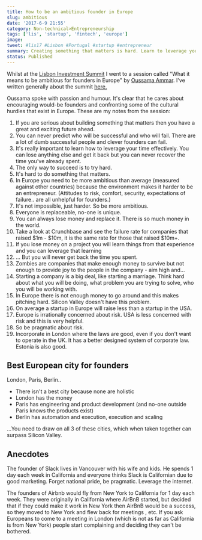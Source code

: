 ```yaml
---
title: How to be an ambitious founder in Europe
slug: ambitious
date: '2017-6-9 21:55'
category: Non-technical>Entrepreneurship
tags: ['lis', 'startup', 'fintech', 'europe']
image:
tweet: #lis17 #Lisbon #Portugal #startup #entrepreneur
summary: Creating something that matters is hard. Learn to leverage your time, you can never get it back. Being a successful founder is not impossible, it is always exciting.
status: Published
---
```


Whilst at the [Lisbon Investment Summit](http://www.lis-summit.com/) I went to a session called "What it means to be ambitious for founders in Europe" by [Oussama Ammar](https://twitter.com/daedalium?lang=en). I've written generally about the summit [here.](lis17)

Oussama spoke with passion and humour. It's clear that he cares about encouraging would-be founders and confronting some of the cultural hurdles that exist in Europe. These are my notes from the session:

1. If you are serious about building something that matters then you have a great and exciting future ahead.
2. You can never predict who will be successful and who will fail. There are a lot of dumb successful people and clever founders can fail.
3. It's really important to learn how to leverage your time effectively. You can lose anything else and get it back but you can never recover the time you've already spent.
4. The only way to succeed is to try hard.
5. It's hard to do something that matters.
6. In Europe you need to be more ambitious than average (measured against other countries) because the environment makes it harder to be an entrepreneur. (Attitudes to risk, comfort, security, expectations of failure.. are all unhelpful for founders.)
7. It's not impossible, just harder. So be more ambitious.
8. Everyone is replaceable, no-one is unique.
9. You can always lose money and replace it. There is so much money in the world.
10. Take a look at Crunchbase and see the failure rate for companies that raised $1m - $10m, it is the same rate for those that raised $10m+.
11. If you lose money on a project you will learn things from that experience and you can leverage that learning
12. … But you will never get back the time you spent.
13. Zombies are companies that make enough money to survive but not enough to provide joy to the people in the company - aim high and…
14. Starting a company is a big deal, like starting a marriage. Think hard about what you will be doing, what problem you are trying to solve, who you will be working with.
15. In Europe there is not enough money to go around and this makes pitching hard. Silicon Valley doesn't have this problem.
16. On average a startup in Europe will raise less than a startup in the USA.
17. Europe is irrationally concerned about risk. USA is less concerned with risk and this is very helpful.
18. So be pragmatic about risk.
19. Incorporate in London where the laws are good, even if you don't want to operate in the UK. It has a better designed system of corporate law. Estonia is also good.

## Best European city for founders

London, Paris, Berlin..

- There isn't a best city because none are holistic
- London has the money
- Paris has engineering and product development (and no-one outside Paris knows the products exist)
- Berlin has automation and execution, execution and scaling

…You need to draw on all 3 of these cities, which when taken together can surpass Silicon Valley.

## Anecdotes

The founder of Slack lives in Vancouver with his wife and kids. He spends 1 day each week in California and everyone thinks Slack is Californian due to good marketing. Forget national pride, be pragmatic. Leverage the internet.

The founders of Airbnb would fly from New York to California for 1 day each week. They were originally in California where AirBnB started, but decided that if they could make it work in New York then AirBnB would be a success, so they moved to New York and flew back for meetings , etc. If you ask Europeans to come to a meeting in London (which is not as far as California is from New York) people start complaining and deciding they can't be bothered.
